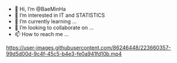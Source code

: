 - 👋 Hi, I’m @BaeMinHa
- 👀 I’m interested in IT and STATISTICS
- 🌱 I’m currently learning ...
- 💞️ I’m looking to collaborate on ...
- 📫 How to reach me ...

<!---
shin1038/shin1038 is a ✨ special ✨ repository because its `README.md` (this file) appears on your GitHub profile.
You can click the Preview link to take a look at your changes.
--->



https://user-images.githubusercontent.com/86246448/223660357-99d5d00d-9c4f-45c5-b4e3-fe0a941fd10b.mp4

